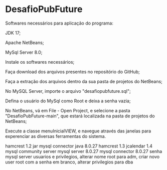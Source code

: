 # DesafioPubFuture
Softwares necessários para aplicação do programa:

JDK 17;

Apache NetBeans;

MySql Server 8.0;

Instale os softwares necessários;

Faça download dos arquivos presentes no repositório do GitHub;

Faça a extração dos arquivos dentro da sua pasta de projetos do NetBeans;

No MySQL Server, importe o arquivo "desafiopubfuture.sql";

Defina o usuário do MySql como Root e deixa a senha vazia;

No NetBeans, vá em File - Open Project, e selecione a pasta "DesafioPubFuture-main", que estará localizada na pasta de projetos do NetBeans;

Execute a classe menuInicialVIEW, e navegue através das janelas para experenciar as diversas ferramentas do sistema.

hamcrest 1.2 jar
mysql connector java 8.0.27
hamcrest 1.3
jcalendar 1.4
mysql community server
mysql server 8.0.27
mysql connector 8.0.27
senha mysql server
usuarios e privilegios, alterar nome root para adm, criar novo user root com a senha em branco, alterar privilegios para dba
